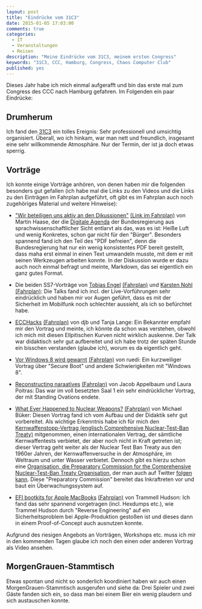```yaml
---
layout: post
title: "Eindrücke vom 31C3"
date: 2015-01-05 17:03:00
comments: true
categories:
  - IT
  - Veranstaltungen
  - Reisen
description: "Meine Eindrücke vom 31C3, meinem ersten Congress"
keywords: "31C3, CCC, Hamburg, Congress, Chaos Computer Club"
published: yes
---
```


Dieses Jahr habe ich mich einmal aufgerafft und bin das erste mal zum
Congress des CCC nach Hamburg gefahren. Im Folgenden ein paar
Eindrücke:

## Drumherum

Ich fand den [31C3](http://events.ccc.de/congress/2014/wiki/Main_Page) ein tolles Ereignis: Sehr professionell und
umsichtig organisiert. Überall, wo ich hinkam, war man nett und
freundlich, insgesamt eine sehr willkommende Atmosphäre. Nur der
Termin, der ist ja doch etwas sperrig.

## Vorträge

Ich konnte einige Vorträge anhören, von denen haben mir die folgenden
besonders gut gefallen (ich habe mal die Links zu den Videos und die Links zu den Einträgen im Fahrplan aufgeführt, oft gibt es im Fahrplan auch noch zugehöriges Material und weitere Hinweise): 

 * ["Wir beteiligen uns aktiv an den Dikussionen"](http://media.ccc.de/browse/congress/2014/31c3_-_6264_-_de_-_saal_1_-_201412271245_-_wir_beteiligen_uns_aktiv_an_den_diskussionen_-_martin_haase_maha.html) [(Link im Fahrplan)](http://events.ccc.de/congress/2014/Fahrplan/events/6264.html) von Martin Haase, der die [Digitale Agenda](http://www.digitale-agenda.de/) der Bundesregierung aus sprachwissenschaftlicher Sicht entlarvt als das, was es ist: Heiße Luft und wenig Konkretes, schon gar nicht für den "Bürger". Besonders spannend fand ich den Teil des "PDF befreien", denn die Bundesregierung hat nur ein wenig konsistentes PDF bereit gestellt, dass maha erst einmal in einen Text umwandeln musste, mit dem er mit seinen Werkzeugen arbeiten konnte. In der Diskussion wurde er dazu auch noch einmal befragt und meinte, Markdown, das sei eigentlich ein ganz gutes Format. 
	 
  * Die beiden SS7-Vorträge von [Tobias Engel](http://media.ccc.de/browse/congress/2014/31c3_-_6249_-_en_-_saal_1_-_201412271715_-_ss7_locate_track_manipulate_-_tobias_engel.html) [(Fahrplan)](http://events.ccc.de/congress/2014/Fahrplan/events/6249.html) und [Karsten Nohl](http://media.ccc.de/browse/congress/2014/31c3_-_6122_-_en_-_saal_1_-_201412271830_-_mobile_self-defense_-_karsten_nohl.html) [(Fahrplan)](http://events.ccc.de/congress/2014/Fahrplan/events/6122.html): Die Talks fand ich incl. der Live-Vorführungen sehr eindrücklich und haben mir vor Augen geführt, dass es mit der Sicherheit im Mobilfunk noch schlechter aussieht, als ich so befürchtet habe.
  
  * [ECCHacks](http://media.ccc.de/browse/congress/2014/31c3_-_6369_-_en_-_saal_1_-_201412272145_-_ecchacks_-_djb_-_tanja_lange.html) [(Fahrplan)](http://events.ccc.de/congress/2014/Fahrplan/events/6369.html) von djb und Tanja Lange: Ein Bekannter empfahl mir den Vortrag und meinte, ich könnte da schon was verstehen, obwohl ich mich mit diesen Ellpitischen Kurven nicht wirklich auskenne. Der Talk war didaktisch sehr gut aufbereitet und ich habe trotz der späten Stunde ein bisschen verstanden (glaube ich), worum es da eigentlich geht. 
  
  * [Vor Windows 8 wird gewarnt](http://media.ccc.de/browse/congress/2014/31c3_-_6294_-_de_-_saal_1_-_201412281815_-_vor_windows_8_wird_gewarnt_-_ruedi.html) [(Fahrplan)](http://events.ccc.de/congress/2014/Fahrplan/events/6294.html) von ruedi: Ein kurzweiliger Vortrag über "Secure Boot" und andere Schwierigkeiten mit "Windows 8".
  
  * [Reconstructing naraatives](http://media.ccc.de/browse/congress/2014/31c3_-_6258_-_en_-_saal_1_-_201412282030_-_reconstructing_narratives_-_jacob_-_laura_poitras.html) [(Fahrplan)](http://events.ccc.de/congress/2014/Fahrplan/events/6258.html) von Jacob Appelbaum und Laura Poitras: Das war im voll besetzten Saal 1 ein sehr eindrücklicher Vortrag, der mit Standing Ovations endete. 
  
  * [What Ever Happened to Nuclear Weapons?](http://media.ccc.de/browse/congress/2014/31c3_-_6121_-_en_-_saal_2_-_201412291715_-_what_ever_happened_to_nuclear_weapons_-_michael_buker.html) [(Fahrplan)](http://events.ccc.de/congress/2014/Fahrplan/events/6121.html) von Michael Büker: Diesen Vortrag fand ich vom Aufbau und der Didaktik sehr gut vorbereitet. Als wichtige Erkenntnis habe ich für mich den [Kernwaffenstopp-Vertrag (englisch Comprehensive Nuclear-Test-Ban Treaty)](http://de.wikipedia.org/wiki/Kernwaffenteststopp-Vertrag) mitgenommen, einen internationalen Vertrag, der sämtliche Kernwaffentests verbietet, der aber noch nicht in Kraft getreten ist; dieser Vertrag geht weiter als der Nuclear Test Ban Treaty aus den 1960er Jahren, der Kernwaffenversuche in der Atmosphäre, im Weltraum und unter Wasser verbietet. Dennoch gibt es hierzu schon eine [Organisation, die Preparatory Commission for the Comprehensive Nuclear-Test-Ban Treaty Organisation](http://www.ctbto.org/), der man auch auf Twitter [folgen kann](http://twitter.com/ctbto_alerts). Diese  "Preparatory Commission" bereitet das Inkraftreten vor und baut ein Überwachungssystem auf.
  
  * [EFI bootkits for Apple MacBooks](http://media.ccc.de/browse/congress/2014/31c3_-_6128_-_en_-_saal_1_-_201412291830_-_thunderstrike_efi_bootkits_for_apple_macbooks_-_trammell_hudson.html) [(Fahrplan)](http://events.ccc.de/congress/2014/Fahrplan/events/6128.html) von Trammell Hudson: Ich fand das sehr spannend vorgetragen (incl. Hexdumps etc.), wie Trammel Hudson durch "Reverse Engineering" auf ein Sicherheitsproblem bei Apple-Produktion gestoßen ist und dieses dann in einem Proof-of-Concept auch ausnutzen konnte. 

Aufgrund des riesigen Angebots an Vorträgen, Workshops etc. muss ich
mir in den kommenden Tagen glaube ich noch den einen oder anderen
Vortrag als Video ansehen. 

## MorgenGrauen-Stammtisch

Etwas spontan und nicht so sonderlich koordiniert haben wir auch einen
MorgenGrauen-Stammtisch ausgerufen und siehe da: Drei Spieler und zwei
Gäste fanden sich ein, so dass man bei einem Bier ein wenig plaudern
und sich austauschen konnte.
